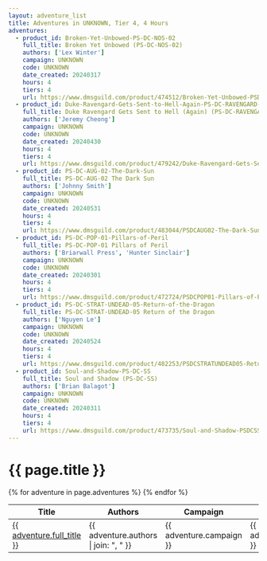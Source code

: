```yaml
---
layout: adventure_list
title: Adventures in UNKNOWN, Tier 4, 4 Hours
adventures:
  - product_id: Broken-Yet-Unbowed-PS-DC-NOS-02
    full_title: Broken Yet Unbowed (PS-DC-NOS-02)
    authors: ['Lex Winter']
    campaign: UNKNOWN
    code: UNKNOWN
    date_created: 20240317
    hours: 4
    tiers: 4
    url: https://www.dmsguild.com/product/474512/Broken-Yet-Unbowed-PSDCNOS02?filters=0_0_100057_0_0_0_0_0
  - product_id: Duke-Ravengard-Gets-Sent-to-Hell-Again-PS-DC-RAVENGARD-V
    full_title: Duke Ravengard Gets Sent to Hell (Again) (PS-DC-RAVENGARD-V)
    authors: ['Jeremy Cheong']
    campaign: UNKNOWN
    code: UNKNOWN
    date_created: 20240430
    hours: 4
    tiers: 4
    url: https://www.dmsguild.com/product/479242/Duke-Ravengard-Gets-Sent-to-Hell-Again-PSDCRAVENGARDV?filters=0_0_100057_0_0_0_0_0
  - product_id: PS-DC-AUG-02-The-Dark-Sun
    full_title: PS-DC-AUG-02 The Dark Sun
    authors: ['Johnny Smith']
    campaign: UNKNOWN
    code: UNKNOWN
    date_created: 20240531
    hours: 4
    tiers: 4
    url: https://www.dmsguild.com/product/483044/PSDCAUG02-The-Dark-Sun?filters=0_0_100057_0_0_0_0_0
  - product_id: PS-DC-POP-01-Pillars-of-Peril
    full_title: PS-DC-POP-01 Pillars of Peril
    authors: ['Briarwall Press', 'Hunter Sinclair']
    campaign: UNKNOWN
    code: UNKNOWN
    date_created: 20240301
    hours: 4
    tiers: 4
    url: https://www.dmsguild.com/product/472724/PSDCPOP01-Pillars-of-Peril?filters=0_0_100057_0_0_0_0_0
  - product_id: PS-DC-STRAT-UNDEAD-05-Return-of-the-Dragon
    full_title: PS-DC-STRAT-UNDEAD-05 Return of the Dragon
    authors: ['Nguyen Le']
    campaign: UNKNOWN
    code: UNKNOWN
    date_created: 20240524
    hours: 4
    tiers: 4
    url: https://www.dmsguild.com/product/482253/PSDCSTRATUNDEAD05-Return-of-the-Dragon?filters=0_0_100057_0_0_0_0_0
  - product_id: Soul-and-Shadow-PS-DC-SS
    full_title: Soul and Shadow (PS-DC-SS)
    authors: ['Brian Balagot']
    campaign: UNKNOWN
    code: UNKNOWN
    date_created: 20240311
    hours: 4
    tiers: 4
    url: https://www.dmsguild.com/product/473735/Soul-and-Shadow-PSDCSS?filters=0_0_100057_0_0_0_0_0
---
```


<h1 class="page-title">{{ page.title }}</h1>

<table class="adventure-table">
  <thead>
    <tr>
      <th>Title</th>
      <th>Authors</th>
      <th>Campaign</th>
      <th>Code</th>
      <th>Date</th>
      <th>Hours</th>
      <th>Tier</th>
    </tr>
  </thead>
  <tbody>
    {% for adventure in page.adventures %}
    <tr>
      <td><a href="{{ adventure.url }}">{{ adventure.full_title }}</a></td>
      <td>{{ adventure.authors | join: ", " }}</td>
      <td>{{ adventure.campaign }}</td>
      <td>{{ adventure.code }}</td>
      <td>{{ adventure.date_created }}</td>
      <td>{{ adventure.hours }}</td>
      <td>{{ adventure.tiers }}</td>
    </tr>
    {% endfor %}
  </tbody>
</table>
